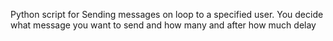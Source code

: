 Python script for Sending messages on loop to a specified user. You decide what message you want to send and how many and after how much delay

